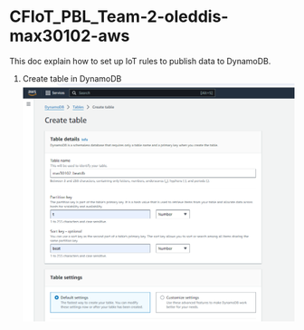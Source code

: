 # CFIoT_PBL_Team-2-oleddis-max30102-aws

This doc explain how to set up IoT rules to publish data to DynamoDB.

1. Create table in DynamoDB
   ![alt text](https://github.com/dejes/CFIoT_PBL_Team-2-oleddis-max30102-aws/blob/main/connect_to_db_screenshots/createTable1.png)
